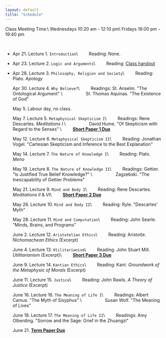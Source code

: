 ```yaml
---
layout: default
title: "Schedule"
---
```


Class Meeting Time:\\
Wednesdays 10:20 am - 12:10 pm\\
Fridays 18:00 pm - 19:40 pm

<br>

* Apr 21. Lecture 1. `Introduction`\\
&nbsp; &nbsp; &nbsp; &nbsp; Reading: None.

* Apr 23. Lecture 2. `Logic and Arguments`\\
&nbsp; &nbsp; &nbsp; &nbsp; Reading: [Class handout](/assets/Logic_Handout.pdf)

* Apr 28. Lecture 3. `Philosophy, Religion and Society`\\
&nbsp; &nbsp; &nbsp; &nbsp; Reading: Plato. *Apology*

  Apr 30.  Lecture 4. `Why Believe?`\\
&nbsp; &nbsp; &nbsp; &nbsp; Readings: St. Anselm. "The Ontological Argument"  \\
&nbsp; &nbsp; &nbsp; &nbsp; &nbsp; &nbsp; &nbsp; &nbsp; &nbsp; St. Thomas Aquinas. "The Existence of God"


  May 5. Labour day, no class. 

  May 7. Lecture 5. `Metaphysical Skepticism I`\\
&nbsp; &nbsp; &nbsp; &nbsp; Readings: Rene Descartes. *Meditations I* \\
&nbsp; &nbsp; &nbsp; &nbsp; &nbsp; &nbsp; &nbsp; &nbsp; &nbsp;  David Hume. "Of Skepticism with Regard to the Senses" \\
&nbsp; &nbsp; &nbsp; &nbsp; **[Short Paper 1 Due](/assets/Paper1.pdf)**

  May 12. Lecture 6. `Metaphysical Skepticism II`\\
&nbsp; &nbsp; &nbsp; &nbsp; Reading: Jonathan Vogel. "Cartesian Skepticism and Inference to the Best Explanation"



  May 14.  Lecture 7. `The Nature of Knowledge I`\\
&nbsp; &nbsp; &nbsp; &nbsp; Reading: Plato. *Meno*


  May 19. Lecture 8. `The Nature of Knowledge II`\\
&nbsp; &nbsp; &nbsp; &nbsp; Readings: Gettier. "Is Justified True Belief Knowledge?" \\
&nbsp; &nbsp; &nbsp; &nbsp; &nbsp; &nbsp; &nbsp; &nbsp; &nbsp;  Zagzebski. "The Inescapability of Gettier Problems" 


  May 21. Lecture 9. `Mind and Body I`\\
&nbsp; &nbsp; &nbsp; &nbsp; Reading:  Rene Descartes. *Meditations II* & *VI*\\
&nbsp; &nbsp; &nbsp; &nbsp; **[Short Paper 2 Due](assignments.html)** 

  May 26. Lecture 10. `Mind and Body II`\\
&nbsp; &nbsp; &nbsp; &nbsp; Reading: Ryle. "Descartes' Myth"

  May 28. Lecture 11. `Mind and Computation`\\
&nbsp; &nbsp; &nbsp; &nbsp; Reading: John Searle. "Minds, Brains, and Programs"


  June 2.  Lecture 12. `Aristotelian Ethics`\\
&nbsp; &nbsp; &nbsp; &nbsp; Reading: Aristotle. *Nichomachean Ethics* (Excerpt)

  June 4. Lecture 13. `Utilitarianism`\\
&nbsp; &nbsp; &nbsp; &nbsp; Reading:  John Stuart Mill. *Utilitarianism* (Excerpt)\\
&nbsp; &nbsp; &nbsp; &nbsp; **[Short Paper 3 Due](assignments.html)** 

  June 9. Lecture 14. `Kantian Ethics`\\
&nbsp; &nbsp; &nbsp; &nbsp; Reading: Kant. *Groundwork of the Metaphysic of Morals* (Excerpt)

  June 11. Lecture 15. `Justice`\\
&nbsp; &nbsp; &nbsp; &nbsp; Reading: John Rawls. *A Theory of Justice* (Excerpt)

  June 16. Lecture 16. `The Meaning of Life I`\\
&nbsp; &nbsp; &nbsp; &nbsp; Readings: Albert Camus. "The Myth of Sisyphus" \\
&nbsp; &nbsp; &nbsp; &nbsp; &nbsp; &nbsp; &nbsp; &nbsp; &nbsp;  Susan Wolf. "The Meaning of Lives" 

  June 18. Lecture 17. `The Meaning of Life II`\\
&nbsp; &nbsp; &nbsp; &nbsp; Readings: Amy Olberding. "Sorrow and the Sage: Grief in the Zhuangzi" 

  June 21. **[Term Paper Due](assignments.html)** 